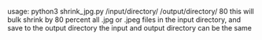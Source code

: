 usage: python3 shrink_jpg.py /input/directory/ /output/directory/ 80
this will bulk shrink by 80 percent all .jpg or .jpeg files in the input directory, and save to the output directory
the input and output directory can be the same
